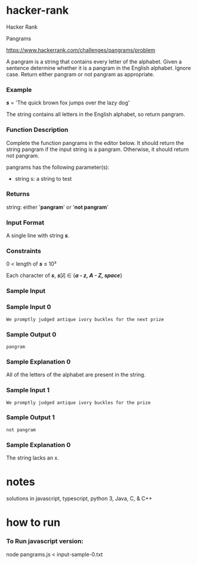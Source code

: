 # hacker-rank

Hacker Rank

Pangrams

https://www.hackerrank.com/challenges/pangrams/problem


A pangram is a string that contains every letter of the alphabet. Given a sentence determine whether it is a pangram in the English alphabet. Ignore case. Return either pangram or not pangram as appropriate.

### Example

***s*** = 'The quick brown fox jumps over the lazy dog'

The string contains all letters in the English alphabet, so return pangram.

### Function Description

Complete the function pangrams in the editor below. It should return the string pangram if the input string is a pangram. Otherwise, it should return not pangram.

pangrams has the following parameter(s):

- string s: a string to test

### Returns

string: either '**pangram**' or '**not pangram**'

### Input Format

A single line with string ***s***.

### Constraints

0 < length of ***s*** ≤ 10³

Each character of ***s***, ***s***[***i***] ∈ {***a - z, A - Z, space***}

### Sample Input

### Sample Input 0

```
We promptly judged antique ivory buckles for the next prize
```

### Sample Output 0

```
pangram
```

### Sample Explanation 0

All of the letters of the alphabet are present in the string.

### Sample Input 1

```
We promptly judged antique ivory buckles for the prize
```

### Sample Output 1

```
not pangram
```

### Sample Explanation 0

The string lacks an x.


# notes

solutions in javascript, typescript, python 3, Java, C, & C++ 

# how to run

### To Run javascript version:

node pangrams.js < input-sample-0.txt 
